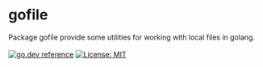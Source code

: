 # gofile
Package gofile provide some utilities for working with local files in golang.  
<br>
[![go.dev reference](https://img.shields.io/badge/go.dev-reference-007d9c?logo=go&logoColor=white&style=flat-square)](https://pkg.go.dev/github.com/SidneyCao/gofile?tab=doc)
[![License: MIT](https://img.shields.io/badge/License-MIT-yellow.svg)](https://opensource.org/licenses/MIT)
